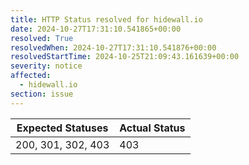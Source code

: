 ```yaml
---
title: HTTP Status resolved for hidewall.io
date: 2024-10-27T17:31:10.541865+00:00
resolved: True
resolvedWhen: 2024-10-27T17:31:10.541876+00:00
resolvedStartTime: 2024-10-25T21:09:43.161639+00:00
severity: notice
affected:
  - hidewall.io
section: issue
---
```


| Expected Statuses | Actual Status  |
|-------------------|----------------|
| 200, 301, 302, 403 | 403 |
